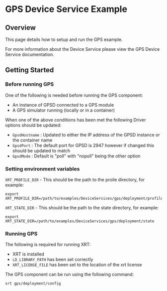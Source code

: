# GPS Device Service Example

## Overview
This page details how to setup and run the GPS example.

For more information about the Device Service please view the GPS Device Service documentation.

## Getting Started

### Before running GPS

One of the following is needed before running the GPS component:
* An instance of GPSD connected to a GPS module 
* A GPS simulator running (locally or in a container)

When one of the above conditions has been met the following Driver options should be updated:

* `GpsdHostname` : Updated to either the IP address of the GPSD instance or the container name
* `GpsdPort` : The default port for GPSD is 2947 however if changed this should be updated to match
* `GpsdMode` : Default is "poll" with "nopoll" being the other option

### Setting environment variables

`XRT_PROFILE_DIR` - This should be the path to the proile directory, for example:
```
export XRT_PROFILE_DIR=/path/to/examples/DeviceServices/gps/deployment/profiles/
```

`XRT_STATE_DIR` - This should be the path to the state directory, for example:
```
export XRT_STATE_DIR=/path/to/examples/DeviceServices/gps/deployment/state
```

### Running GPS

The following is required for running XRT:
* XRT is installed
* `LD_LIBRARY_PATH` has been set correctly
* `XRT_LICENSE_FILE` has been set to the location of the xrt license

The GPS component can be run using the following command:
```
xrt gps/deployment/config
```
